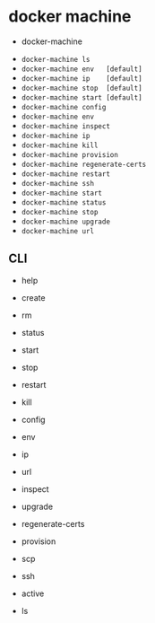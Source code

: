 # docker machine


* docker-machine
>
  - `docker-machine ls`
  - `docker-machine env   [default]`
  - `docker-machine ip    [default]`
  - `docker-machine stop  [default]`
  - `docker-machine start [default]`
  - `docker-machine config`
  - `docker-machine env`
  - `docker-machine inspect`
  - `docker-machine ip`
  - `docker-machine kill`
  - `docker-machine provision`
  - `docker-machine regenerate-certs`
  - `docker-machine restart`
  - `docker-machine ssh`
  - `docker-machine start`
  - `docker-machine status`
  - `docker-machine stop`
  - `docker-machine upgrade`
  - `docker-machine url`

## CLI

* help

* create
* rm

* status
* start
* stop
* restart
* kill

* config
* env
* ip
* url
* inspect

* upgrade
* regenerate-certs

* provision

* scp
* ssh

* active
* ls
